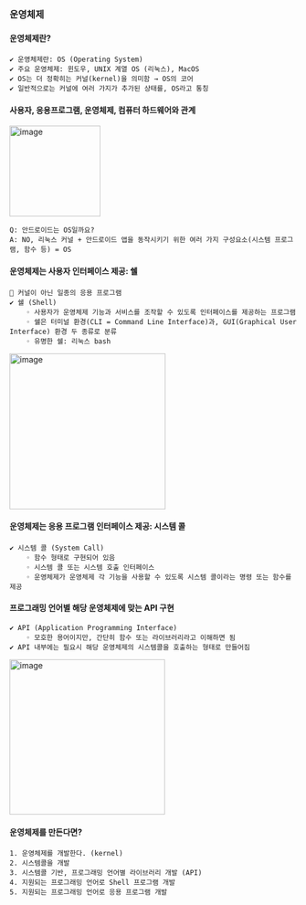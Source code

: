 ### 운영체제

#### 운영체제란?
	✔️ 운영체제란: OS (Operating System)
	✔️ 주요 운영체제: 윈도우, UNIX 계열 OS (리눅스), MacOS
	✔️ OS는 더 정확히는 커널(kernel)을 의미함 → OS의 코어
	✔️ 일반적으로는 커널에 여러 가지가 추가된 상태를, OS라고 통칭


#### 사용자, 응용프로그램, 운영체제, 컴퓨터 하드웨어와 관계
<img width="159" alt="image" src="https://github.com/user-attachments/assets/5d9edba2-b274-4a65-94e8-717890837132" />

	Q: 안드로이드는 OS일까요?
	A: NO, 리눅스 커널 + 안드로이드 앱을 동작시키기 위한 여러 가지 구성요소(시스템 프로그램, 함수 등) = OS

#### 운영체제는 사용자 인터페이스 제공: 쉘
	📍 커널이 아닌 일종의 응용 프로그램
	✔️ 쉘 (Shell)
		◦ 사용자가 운영체제 기능과 서비스를 조작할 수 있도록 인터페이스를 제공하는 프로그램
		◦ 쉘은 터미널 환경(CLI = Command Line Interface)과, GUI(Graphical User Interface) 환경 두 종류로 분류
		◦ 유명한 쉘: 리눅스 bash
  <img width="273" alt="image" src="https://github.com/user-attachments/assets/27ece2f5-9985-4faf-b17e-8cfe9c685cd8" />

#### 운영체제는 응용 프로그램 인터페이스 제공: 시스템 콜
	✔️ 시스템 콜 (System Call)
		◦ 함수 형태로 구현되어 있음
		◦ 시스템 콜 또는 시스템 호출 인터페이스
   		◦ 운영체제가 운영체제 각 기능을 사용할 수 있도록 시스템 콜이라는 명령 또는 함수를 제공

#### 프로그래밍 언어별 해당 운영체제에 맞는 API 구현
	✔️ API (Application Programming Interface)
		◦ 모호한 용어이지만, 간단히 함수 또는 라이브러리라고 이해하면 됨
	✔️ API 내부에는 필요시 해당 운영체제의 시스템콜을 호출하는 형태로 만들어짐
  <img width="272" alt="image" src="https://github.com/user-attachments/assets/e872b583-a82e-4154-966d-3b8ffe4c2b0c" />

#### 운영체제를 만든다면?
	1. 운영체제를 개발한다. (kernel)
	2. 시스템콜을 개발
	3. 시스템콜 기반, 프로그래밍 언어별 라이브러리 개발 (API)
	4. 지원되는 프로그래밍 언어로 Shell 프로그램 개발
	5. 지원되는 프로그래밍 언어로 응용 프로그램 개발



  
